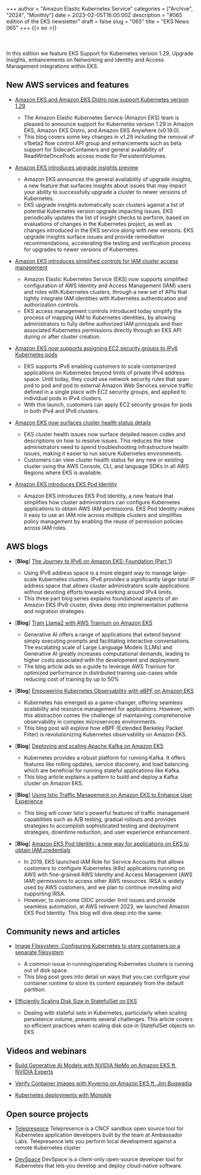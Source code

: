 +++
author = "Amazon Elastic Kubernetes Service"
categories = ["Archive", "2024", "Monthly"]
date = 2023-02-05T16:00:00Z
description = "#065 edition of the EKS newsletter"
draft = false
slug = "065"
title = "EKS News 065"
+++
{{< eo >}}
<br/><br/><br/><br/>
In this edition we feature EKS Support for Kubernetes version 1.29, Upgrade Insights, enhancements on Networking and Identity and Access Management integrations within EKS. 

## New AWS services and features

* [Amazon EKS and Amazon EKS Distro now support Kubernetes version 1.29](https://aws.amazon.com/about-aws/whats-new/2024/01/amazon-eks-eks-distro-kubernetes-version-1-29/)
    * The Amazon Elastic Kubernetes Service (Amazon EKS) team is pleased to announce support for Kubernetes version 1.29 in Amazon EKS, Amazon EKS Distro, and Amazon EKS Anywhere (v0.19.0).
    * This blog covers some key changes in v1.29 including the removal of v1beta2 flow control API group and enhancements such as beta support for SidecarContainers and general availability of ReadWriteOncePods access mode for PersistentVolumes.

* [Amazon EKS introduces upgrade insights preview](https://aws.amazon.com/about-aws/whats-new/2023/12/amazon-eks-upgrade-insights/)
    * Amazon EKS announces the general availability of upgrade insights, a new feature that surfaces insights about issues that may impact your ability to successfully upgrade a cluster to newer versions of Kubernetes. 
    *  EKS upgrade insights automatically scan clusters against a list of potential Kubernetes version upgrade impacting issues. EKS periodically updates the list of insight checks to perform, based on evaluations of changes in the Kubernetes project, as well as changes introduced in the EKS service along with new versions. EKS upgrade insights surface issues and provide remediation recommendations, accelerating the testing and verification process for upgrades to newer versions of Kubernetes.

* [Amazon EKS introduces simplified controls for IAM cluster access management](https://aws.amazon.com/about-aws/whats-new/2023/12/amazon-eks-controls-iam-cluster-access-management/)
    * Amazon Elastic Kubernetes Service (EKS) now supports simplified configuration of AWS Identity and Access Management (IAM) users and roles with Kubernetes clusters, through a new set of APIs that tightly integrate IAM identities with Kubernetes authentication and authorization controls.
    * EKS access management controls introduced today simplify the process of mapping IAM to Kubernetes identities, by allowing administrators to fully define authorized IAM principals and their associated Kubernetes permissions directly through an EKS API during or after cluster creation. 

* [Amazon EKS now supports assigning EC2 security groups to IPv6 Kubernetes pods](https://aws.amazon.com/about-aws/whats-new/2023/12/amazon-eks-assigning-ec2-security-groups-ipv6-kubernetes-pods/)
    * EKS supports IPv6 enabling customers to scale containerized applications on Kubernetes beyond limits of private IPv4 address space. Until today, they could use network security rules that span pod to pod and pod to external Amazon Web Services service traffic defined in a single place with EC2 security groups, and applied to individual pods in IPv4 clusters. 
    * With this launch, customers can apply EC2 security groups for pods in both IPv4 and IPv6 clusters.

* [Amazon EKS now surfaces cluster health status details](https://aws.amazon.com/about-aws/whats-new/2023/12/amazon-eks-surfaces-cluster-health-status-details/)
    * EKS cluster health issues now surface detailed reason codes and descriptions on how to resolve issues. This reduces the time administrators need to spend troubleshooting infrastructure health issues, making it easier to run secure Kubernetes environments. 
    * Customers can view cluster health status for any new or existing cluster using the AWS Console, CLI, and language SDKs in all AWS Regions where EKS is available. 

* [Amazon EKS introduces EKS Pod Identity](https://aws.amazon.com/about-aws/whats-new/2023/11/amazon-eks-pod-identity/)
    * Amazon EKS introduces EKS Pod Identity, a new feature that simplifies how cluster administrators can configure Kubernetes applications to obtain AWS IAM permissions. EKS Pod Identity makes it easy to use an IAM role across multiple clusters and simplifies policy management by enabling the reuse of permission policies across IAM roles.

## AWS blogs

* [**Blog**] [The Journey to IPv6 on Amazon EKS: Foundation (Part 1)](https://aws.amazon.com/blogs/containers/the-journey-to-ipv6-on-amazon-eks-foundation-part-1/)
    * Using IPv6 address space is a more elegant way to manage large-scale Kubernetes clusters. IPv6 provides a significantly larger total IP address space that allows cluster administrators scale applications without devoting efforts towards working around IPv4 limits.
    * This three part blog series explains foundational aspects of an Amazon EKS IPv6 cluster, dives deep into implementation patterns and migration strategies. 

* [**Blog**] [Train Llama2 with AWS Trainium on Amazon EKS](https://aws.amazon.com/blogs/containers/train-llama2-with-aws-trainium-on-amazon-eks/)
    * Generative AI offers a range of applications that extend beyond simply executing prompts and facilitating interactive conversations. The escalating scale of Large Language Models (LLMs) and Generative AI greatly increases computational demands, leading to higher costs associated with the development and deployment.
    * The blog article aids as a guide to leverage AWS Trainium for optimized performance in distributed training use-cases while reducing cost of training by up to 50%  

* [**Blog**] [Empowering Kubernetes Observability with eBPF on Amazon EKS](https://aws.amazon.com/blogs/containers/empowering-kubernetes-observability-with-ebpf-on-amazon-eks/)
    * Kubernetes has emerged as a game-changer, offering seamless scalability and resource management for applications. However, with this abstraction comes the challenge of maintaining comprehensive observability in complex microservices environments.
    * This blog post will explore how eBPF (Extended Berkeley Packet Filter) is revolutionizing Kubernetes observability on Amazon EKS.

* [**Blog**] [Deploying and scaling Apache Kafka on Amazon EKS](https://aws.amazon.com/blogs/containers/deploying-and-scaling-apache-kafka-on-amazon-eks/)
    * Kubernetes provides a robust platform for running Kafka. It offers features like rolling updates, service discovery, and load balancing which are beneficial for running stateful applications like Kafka. 
    * This blog article explains a pattern to build and deploy a Kafka cluster on Amazon EKS. 

* [**Blog**] [Using Istio Traffic Management on Amazon EKS to Enhance User Experience](https://aws.amazon.com/blogs/opensource/using-istio-traffic-management-to-enhance-user-experience/)
    * This blog will cover Istio's powerful features of traffic management capabilities such as A/B testing, gradual rollouts and provides strategies to accomplish sophisticated testing and deployment strategies, downtime reduction, and user experience enhancement.

* [**Blog**] [Amazon EKS Pod Identity: a new way for applications on EKS to obtain IAM credentials](https://aws.amazon.com/blogs/containers/amazon-eks-pod-identity-a-new-way-for-applications-on-eks-to-obtain-iam-credentials/)
    * In 2019, EKS launched IAM Role for Service Accounts that allows customers to configure Kubernetes (k8s) applications running on AWS with fine-grained AWS Identity and Access Management (AWS IAM) permissions to access other AWS resources. IRSA is widely used by AWS customers, and we plan to continue investing and supporting IRSA.
    * However, to overcome OIDC provider limit issues and provide seamless automation, at AWS reInvent 2023, we launched Amazon EKS Pod Identity. This blog will dive deep into the same. 

## Community news and articles
* [Image Filesystem: Configuring Kubernetes to store containers on a separate filesystem](https://kubernetes.io/blog/2024/01/23/kubernetes-separate-image-filesystem/)
    * A common issue in running/operating Kubernetes clusters is running out of disk space.
    * This blog post goes into detail on ways that you can configure your container runtime to store its content separately from the default partition.

* [Efficiently Scaling Disk Size in StatefulSet on EKS](https://dev.to/aws-builders/efficiently-scaling-disk-size-in-statefulset-on-eks-3l27)
    * Dealing with stateful sets in Kubernetes, particularly when scaling persistence volume, presents several challenges. This article covers so efficient practices when scaling disk size in StatefulSet objects on EKS

## Videos and webinars
* [Build Generative AI Models with NVIDIA NeMo on Amazon EKS ft. NVIDIA Experts](https://www.youtube.com/watch?v=8hWs6MnRE_U)

* [Verify Container Images with Kyverno on Amazon EKS ft. Jim Bugwadia](https://www.youtube.com/watch?v=36ORCUw8nic)

* [Kubernetes deployments with Monokle](https://www.youtube.com/watch?v=zqY3tN7b6MI)

## Open source projects
* [Telepresence](https://www.telepresence.io/) 
Telepresence is a CNCF sandbox open source tool for Kubernetes application developers built by the team at Ambassador Labs. Telepresence lets you perform local development against a remote Kubernetes cluster

* [DevSpace](https://www.devspace.sh/) 
DevSpace is a client-only open-source developer tool for Kubernetes that lets you develop and deploy cloud-native software.